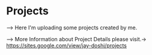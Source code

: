 # Projects

--> Here I'm uploading some projects created by me.

--> More Information about Project Details please visit.-> https://sites.google.com/view/jay-doshi/projects
